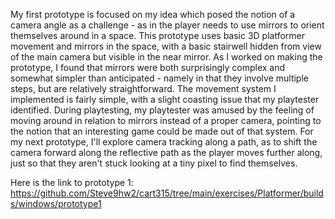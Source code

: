   My first prototype is focused on my idea which posed the notion of a camera angle as a challenge - as in the player needs to use mirrors to orient themselves around in a space. This prototype uses basic 3D platformer movement and mirrors in the space, with a basic stairwell hidden from view of the main camera but visible in the near mirror.
  As I worked on making the prototype, I found that mirrors were both surprisingly complex and somewhat simpler than anticipated - namely in that they involve multiple steps, but are relatively straightforward. The movement system I implemented is fairly simple, with a slight coasting issue that my playtester identified.
  During playtesting, my playtester was amused by the feeling of moving around in relation to mirrors instead of a proper camera, pointing to the notion that an interesting game could be made out of that system. 
  For my next prototype, I'll explore camera tracking along a path, as to shift the camera forward along the reflective path as the player moves further along, just so that they aren't stuck looking at a tiny pixel to find themselves.

 Here is the link to prototype 1: https://github.com/Steve9hw2/cart315/tree/main/exercises/Platformer/builds/windows/prototype1
